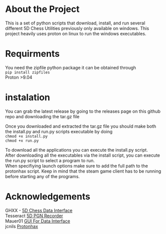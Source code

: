 # About the Project
This is a set of python scripts that download, install, and run several different 5D Chess Utilities previously only available on windows. 
This project heavily uses proton on linux to run the windows executables.  
# Requirments
You need the zipfile python package it can be obtained through  
```pip install zipfiles```  
Proton >9.04

# instalation
You can grab the latest release by going to the releases page on this github repo and downloading the tar.gz file  

Once you downloaded and extracted the tar.gz file you should make both the install.py and run.py scripts executable by doing  
```chmod +x install.py```  
```chmod +x run.py```  

To download all the applications you can execute the install.py script.  
After downloading all the executables via the install script, you can execute the run.py script to select a program to run.  
When specifiying launch options make sure to add the full path to the protonhax script. 
Keep in mind that the steam game client has to be running before starting any of the programs.  

# Acknowledgements
GHXX - [5D Chess Data Interface](https://github.com/GHXX/FiveDChessDataInterface)  
Tesseract [5D PGN Recorder](https://github.com/penteract/5D-PGN-Recorder)  
Mauer01 [GUI For Data Interface](https://github.com/mauer01/gui-for-5dchess-datainterface)  
jcnils [Protonhax](https://github.com/jcnils/protonhax)

